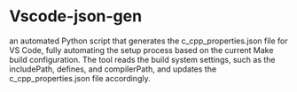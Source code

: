 # Vscode-json-gen
an automated Python script that generates the c_cpp_properties.json file for VS Code, fully automating the setup process based on the current Make build configuration. The tool reads the build system settings, such as the includePath, defines, and compilerPath, and updates the c_cpp_properties.json file accordingly.
